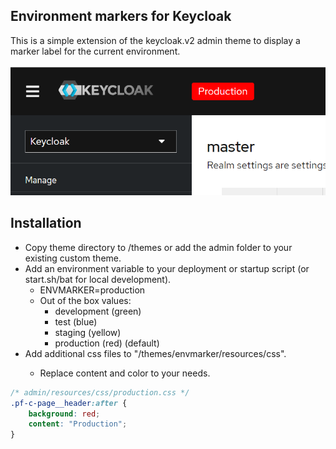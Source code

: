 ## Environment markers for Keycloak
This is a simple extension of the keycloak.v2 admin theme to display a marker label for the current environment.
<br/><br/>
![Screenshot](img/screenshot.png?raw=true "Keycloak Backend")

## Installation
* Copy theme directory to <keycloakdir>/themes or add the admin folder to your existing custom theme.
* Add an environment variable to your deployment or startup script (or start.sh/bat for local development).
    * ENVMARKER=production
    * Out of the box values:
        * development (green)
        * test (blue)
        * staging (yellow)
        * production (red) (default)
* Add additional css files to "<keycloakdir>/themes/envmarker/resources/css".
    * Replace content and color to your needs.

```css
/* admin/resources/css/production.css */
.pf-c-page__header:after {
    background: red;
    content: "Production";   
}
```
